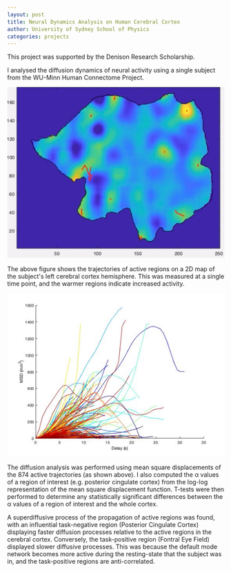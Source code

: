 ```yaml
---
layout: post
title: Neural Dynamics Analysis on Human Cerebral Cortex
author: University of Sydney School of Physics
categories: projects
---
```


This project was supported by the Denison Research Scholarship.

I analysed the diffusion dynamics of neural activity using a single
subject from the WU-Minn Human Connectome Project. 

![f1](/assets/images/denision0.jpg)

The above figure shows the trajectories of active regions on a 2D map of the subject's left cerebral cortex hemisphere.
This was measured at a single time point, and the warmer regions indicate increased activity.

![f2](/assets/images/dension1.jpg)

The diffusion analysis was performed using mean square displacements of the 874 active trajectories (as shown above). I also computed the α values of a region of interest (e.g. posterior cingulate cortex)
from the log-log representation of the mean square displacement function. T-tests were then performed to determine any statistically significant differences 
between the α values of a region of interest and the whole cortex.

A superdiffusive process of the propagation of active regions
was found, with an influential task-negative region (Posterior
Cingulate Cortex) displaying faster diffusion processes relative to the active regions in the cerebral cortex.
Conversely, the task-positive region (Fontral Eye Field) displayed slower diffusive processes.
This was because the default mode network becomes more
active during the resting-state that the subject was in, and
the task-positive regions are anti-correlated.
